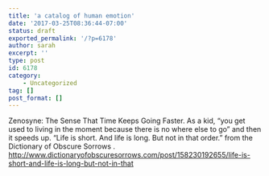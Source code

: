 ```yaml
---
title: 'a catalog of human emotion'
date: '2017-03-25T08:36:44-07:00'
status: draft
exported_permalink: '/?p=6178'
author: sarah
excerpt: ''
type: post
id: 6178
category:
    - Uncategorized
tag: []
post_format: []
---
```

Zenosyne: The Sense That Time Keeps Going Faster. As a kid, “you get used to living in the moment because there is no where else to go” and then it speeds up. “Life is short. And life is long. But not in that order.” from the Dictionary of Obscure Sorrows . http://www.dictionaryofobscuresorrows.com/post/158230192655/life-is-short-and-life-is-long-but-not-in-that